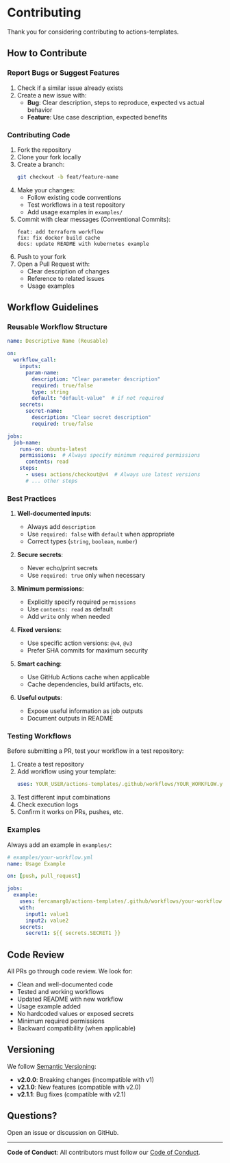 # Contributing

Thank you for considering contributing to actions-templates.

## How to Contribute

### Report Bugs or Suggest Features

1. Check if a similar issue already exists
2. Create a new issue with:
   - **Bug**: Clear description, steps to reproduce, expected vs actual behavior
   - **Feature**: Use case description, expected benefits

### Contributing Code

1. Fork the repository
2. Clone your fork locally
3. Create a branch:
   ```bash
   git checkout -b feat/feature-name
   ```
4. Make your changes:
   - Follow existing code conventions
   - Test workflows in a test repository
   - Add usage examples in `examples/`
5. Commit with clear messages (Conventional Commits):
   ```
   feat: add terraform workflow
   fix: fix docker build cache
   docs: update README with kubernetes example
   ```
6. Push to your fork
7. Open a Pull Request with:
   - Clear description of changes
   - Reference to related issues
   - Usage examples

## Workflow Guidelines

### Reusable Workflow Structure

```yaml
name: Descriptive Name (Reusable)

on:
  workflow_call:
    inputs:
      param-name:
        description: "Clear parameter description"
        required: true/false
        type: string
        default: "default-value"  # if not required
    secrets:
      secret-name:
        description: "Clear secret description"
        required: true/false

jobs:
  job-name:
    runs-on: ubuntu-latest
    permissions:  # Always specify minimum required permissions
      contents: read
    steps:
      - uses: actions/checkout@v4  # Always use latest versions
      # ... other steps
```

### Best Practices

1. **Well-documented inputs**:
   - Always add `description`
   - Use `required: false` with `default` when appropriate
   - Correct types (`string`, `boolean`, `number`)

2. **Secure secrets**:
   - Never echo/print secrets
   - Use `required: true` only when necessary

3. **Minimum permissions**:
   - Explicitly specify required `permissions`
   - Use `contents: read` as default
   - Add `write` only when needed

4. **Fixed versions**:
   - Use specific action versions: `@v4`, `@v3`
   - Prefer SHA commits for maximum security

5. **Smart caching**:
   - Use GitHub Actions cache when applicable
   - Cache dependencies, build artifacts, etc.

6. **Useful outputs**:
   - Expose useful information as job outputs
   - Document outputs in README

### Testing Workflows

Before submitting a PR, test your workflow in a test repository:

1. Create a test repository
2. Add workflow using your template:
   ```yaml
   uses: YOUR_USER/actions-templates/.github/workflows/YOUR_WORKFLOW.yml@YOUR_BRANCH
   ```
3. Test different input combinations
4. Check execution logs
5. Confirm it works on PRs, pushes, etc.

### Examples

Always add an example in `examples/`:

```yaml
# examples/your-workflow.yml
name: Usage Example

on: [push, pull_request]

jobs:
  example:
    uses: fercamarg0/actions-templates/.github/workflows/your-workflow.yml@v2
    with:
      input1: value1
      input2: value2
    secrets:
      secret1: ${{ secrets.SECRET1 }}
```

## Code Review

All PRs go through code review. We look for:

- Clean and well-documented code
- Tested and working workflows
- Updated README with new workflow
- Usage example added
- No hardcoded values or exposed secrets
- Minimum required permissions
- Backward compatibility (when applicable)

## Versioning

We follow [Semantic Versioning](https://semver.org/):

- **v2.0.0**: Breaking changes (incompatible with v1)
- **v2.1.0**: New features (compatible with v2.0)
- **v2.1.1**: Bug fixes (compatible with v2.1)

## Questions?

Open an issue or discussion on GitHub.

---

**Code of Conduct**: All contributors must follow our [Code of Conduct](CODE_OF_CONDUCT.md).

